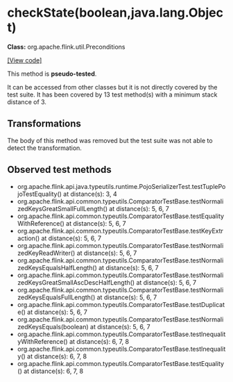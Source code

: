 # checkState(boolean,java.lang.Object)

**Class:** org.apache.flink.util.Preconditions

[[View code]](https://github.com/apache/flink/blob/740f711c4ec9c4b7cdefd01c9f64857c345a68a1/flink-core/src/main/java//org/apache/flink/util/Preconditions.java#L194)

This method is **pseudo-tested**.


It can be accessed from other classes but it is not directly covered by the test suite. 
It has been covered by 13 test method(s) with a minimum stack distance of 3.

## Transformations

The body of this method was removed but the test suite was not able to detect the transformation.



## Observed test methods

* org.apache.flink.api.java.typeutils.runtime.PojoSerializerTest.testTuplePojoTestEquality() at distance(s): 3, 4
* org.apache.flink.api.common.typeutils.ComparatorTestBase.testNormalizedKeysGreatSmallFullLength() at distance(s): 5, 6, 7
* org.apache.flink.api.common.typeutils.ComparatorTestBase.testEqualityWithReference() at distance(s): 5, 6, 7
* org.apache.flink.api.common.typeutils.ComparatorTestBase.testKeyExtraction() at distance(s): 5, 6, 7
* org.apache.flink.api.common.typeutils.ComparatorTestBase.testNormalizedKeyReadWriter() at distance(s): 5, 6, 7
* org.apache.flink.api.common.typeutils.ComparatorTestBase.testNormalizedKeysEqualsHalfLength() at distance(s): 5, 6, 7
* org.apache.flink.api.common.typeutils.ComparatorTestBase.testNormalizedKeysGreatSmallAscDescHalfLength() at distance(s): 5, 6, 7
* org.apache.flink.api.common.typeutils.ComparatorTestBase.testNormalizedKeysEqualsFullLength() at distance(s): 5, 6, 7
* org.apache.flink.api.common.typeutils.ComparatorTestBase.testDuplicate() at distance(s): 5, 6, 7
* org.apache.flink.api.common.typeutils.ComparatorTestBase.testNormalizedKeysEquals(boolean) at distance(s): 5, 6, 7
* org.apache.flink.api.common.typeutils.ComparatorTestBase.testInequalityWithReference() at distance(s): 6, 7, 8
* org.apache.flink.api.common.typeutils.ComparatorTestBase.testInequality() at distance(s): 6, 7, 8
* org.apache.flink.api.common.typeutils.ComparatorTestBase.testEquality() at distance(s): 6, 7, 8

